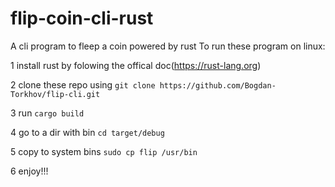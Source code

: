 # flip-coin-cli-rust
A cli program to fleep a coin powered by rust
To run these program on linux:

1 install rust by folowing the offical doc(https://rust-lang.org)

2 clone these repo using ``` git clone https://github.com/Bogdan-Torkhov/flip-cli.git ```

3 run ``` cargo build ```

4 go to a dir with bin ``` cd target/debug ```

5 copy to system bins ``` sudo cp flip /usr/bin ```

6 enjoy!!!

